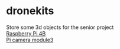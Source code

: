 # dronekits
Store some 3d objects for the senior project  
[Raspberry Pi 4B](https://grabcad.com/library/raspberry-pi-4-model-b-1)  
[Pi camera module3](https://grabcad.com/library/raspberry-pi-camera-module-v3-2)

